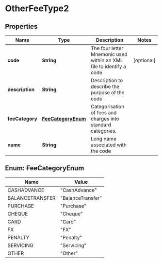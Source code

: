 
# OtherFeeType2

## Properties
Name | Type | Description | Notes
------------ | ------------- | ------------- | -------------
**code** | **String** | The four letter Mnemonic used within an XML file to identify a code |  [optional]
**description** | **String** | Description to describe the purpose of the code | 
**feeCategory** | [**FeeCategoryEnum**](#FeeCategoryEnum) | Categorisation of fees and charges into standard categories. | 
**name** | **String** | Long name associated with the code | 


<a name="FeeCategoryEnum"></a>
## Enum: FeeCategoryEnum
Name | Value
---- | -----
CASHADVANCE | &quot;CashAdvance&quot;
BALANCETRANSFER | &quot;BalanceTransfer&quot;
PURCHASE | &quot;Purchase&quot;
CHEQUE | &quot;Cheque&quot;
CARD | &quot;Card&quot;
FX | &quot;FX&quot;
PENALTY | &quot;Penalty&quot;
SERVICING | &quot;Servicing&quot;
OTHER | &quot;Other&quot;




